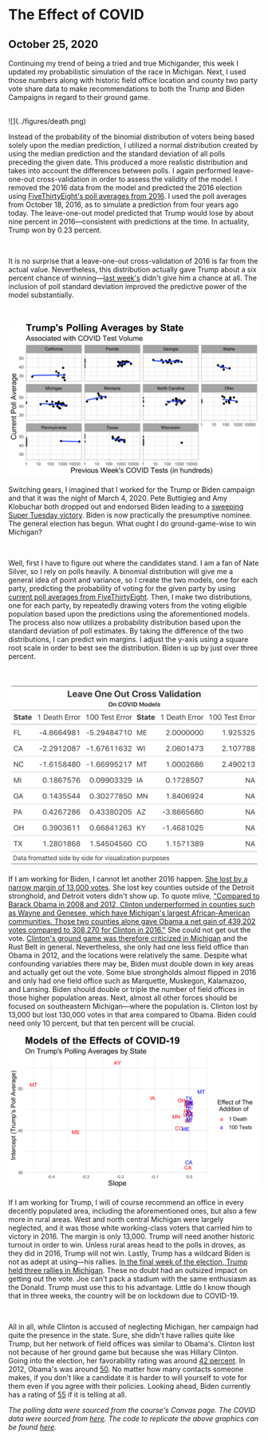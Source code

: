 # The Effect of COVID
## October 25, 2020

Continuing my trend of being a tried and true Michigander, this week I updated my probabilistic simulation of the race in Michigan. Next, I used those numbers along with historic field office location and county two party vote share data to make recommendations to both the Trump and Biden Campaigns in regard to their ground game.

<br>
![](../figures/death.png)

Instead of the probability of the binomial distribution of voters being based solely upon the median prediction, I utilized a normal distribution created by using the median prediction and the standard deviation of all polls preceding the given date. This produced a more realistic distribution and takes into account the differences between polls. I again performed leave-one-out cross-validation in order to assess the validity of the model. I removed the 2016 data from the model and predicted the 2016 election using [FiveThirtyEight's poll averages from 2016](https://projects.fivethirtyeight.com/2016-election-forecast/michigan/). I used the poll averages from October 18, 2016, as to simulate a prediction from four years ago today. The leave-one-out model predicted that Trump would lose by about nine percent in 2016—consistent with predictions at the time. In actuality, Trump won by 0.23 percent.

<br>

It is no surprise that a leave-one-out cross-validation of 2016 is far from the actual value. Nevertheless, this distribution actually gave Trump about a six percent chance of winning—[last week's](https://samuellowry.github.io/gov1347_blog/posts/05-blog.html) didn't give him a chance at all. The inclusion of poll standard deviation improved the predictive power of the model substantially. 

<br>

![](../figures/test.png)

Switching gears, I imagined that I worked for the Trump or Biden campaign and that it was the night of March 4, 2020. Pete Buttigieg and Amy Klobuchar both dropped out and endorsed Biden leading to a [sweeping Super Tuesday victory](https://www.google.com/url?sa=t&rct=j&q=&esrc=s&source=web&cd=&cad=rja&uact=8&ved=2ahUKEwigsti3lsHsAhXLoHIEHZx3DlIQFjAAegQIAxAC&url=https%3A%2F%2Fwww.npr.org%2F2020%2F03%2F04%2F811868704%2F5-takeaways-from-super-tuesday-and-joe-bidens-big-night&usg=AOvVaw3wg04LmNus6l9Ot6PVWULj). Biden is now practically the presumptive nominee. The general election has begun. What ought I do ground-game-wise to win Michigan?

<br>

Well, first I have to figure out where the candidates stand. I am a fan of Nate Silver, so I rely on polls heavily. A binomial distribution will give me a general idea of point and variance, so I create the two models, one for each party, predicting the probability of voting for the given party by using [current poll averages from FiveThirtyEight]( https://projects.fivethirtyeight.com/polls/president-general/michigan/). Then, I make two distributions, one for each party, by repeatedly drawing voters from the voting eligible population based upon the predictions using the aforementioned models. The process also now utilizes a probability distribution based upon the standard deviation of poll estimates. By taking the difference of the two distributions, I can predict win margins. I adjust the y-axis using a square root scale in order to best see the distribution. Biden is up by just over three percent.

<br>

![](../figures/LOO_table.png)

If I am working for Biden, I cannot let another 2016 happen. [She lost by a narrow margin of 13,000 votes](https://www.mlive.com/politics/2016/11/how_did_donald_trump_win_michi.html). She lost key counties outside of the Detroit stronghold, and Detroit voters didn't show up. To quote mlive, ["Compared to Barack Obama in 2008 and 2012, Clinton underperformed in counties such as Wayne and Genesee, which have Michigan's largest African-American communities. Those two counties alone gave Obama a net gain of 439,202 votes compared to 308,270 for Clinton in 2016."](https://www.mlive.com/politics/2016/11/how_did_donald_trump_win_michi.html) She could not get out the vote. [Clinton's ground game was therefore criticized in Michigan](https://www.politico.com/story/2016/12/michigan-hillary-clinton-trump-232547) and the Rust Belt in general. Nevertheless, she only had one less field office than Obama in 2012, and the locations were relatively the same. Despite what confounding variables there may be, Biden must double down in key areas and actually get out the vote. Some blue strongholds almost flipped in 2016 and only had one field office such as Marquette, Muskegon, Kalamazoo, and Lansing. Biden should double or triple the number of field offices in those higher population areas. Next, almost all other forces should be focused on southeastern Michigan—where the population is. Clinton lost by 13,000 but lost 130,000 votes in that area compared to Obama. Biden could need only 10 percent, but that ten percent will be crucial.

![](../figures/covidmodel.png)

If I am working for Trump, I will of course recommend an office in every decently populated area, including the aforementioned ones, but also a few more in rural areas. West and north central Michigan were largely neglected, and it was those white working-class voters that carried him to victory in 2016. The margin is only 13,000. Trump will need another historic turnout in order to win. Unless rural areas head to the polls in droves, as they did in 2016, Trump will not win. Lastly, Trump has a wildcard Biden is not as adept at using—his rallies. [In the final week of the election, Trump held three rallies in Michigan](https://www.mlive.com/politics/2016/11/how_did_donald_trump_win_michi.html). These no doubt had an outsized impact on getting out the vote. Joe can't pack a stadium with the same enthusiasm as the Donald. Trump must use this to his advantage. Little do I know though that in three weeks, the country will be on lockdown due to COVID-19. 

<br>

All in all, while Clinton is accused of neglecting Michigan, her campaign had quite the presence in the state. Sure, she didn't have rallies quite like Trump, but her network of field offices was similar to Obama's. Clinton lost not because of her ground game but because she was Hillary Clinton. Going into the election, her favorability rating was around [42 percent](https://www.realclearpolitics.com/epolls/other/president/trumpbidenfavorability.html). In 2012, Obama's was around [50](https://elections.huffingtonpost.com/pollster/obama-favorable-rating). No matter how many contacts someone makes, if you don't like a candidate it is harder to will yourself to vote for them even if you agree with their policies. Looking ahead, Biden currently has a rating of [55](https://www.realclearpolitics.com/epolls/other/president/trumpbidenfavorability.html) if it is telling at all.

*The polling data were sourced from the course's Canvas page. The COVID data were sourced from [here](#https://covidtracking.com/about-data). The code to replicate the above graphics can be found [here](https://github.com/SamuelLowry/gov1347_blog/blob/master/scripts/04-blog.R).*